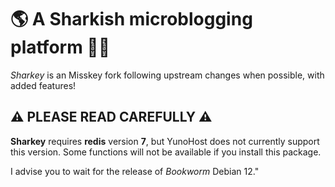 # 🌎 A Sharkish microblogging platform 🦈🚀 

_Sharkey_ is an Misskey fork following upstream changes when possible, with added features!

## ⚠️ PLEASE READ CAREFULLY ⚠️

**Sharkey** requires **redis** version **7**, but YunoHost does not currently support this version.
Some functions will not be available if you install this package.

I advise you to wait for the release of _Bookworm_ Debian 12."
